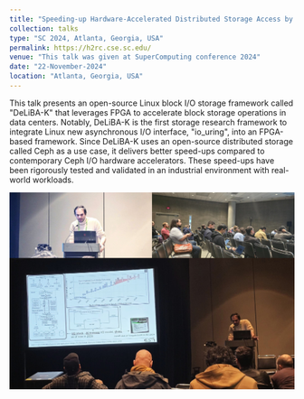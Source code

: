 ```yaml
---
title: "Speeding-up Hardware-Accelerated Distributed Storage Access by Tighter Linux Kernel Integration and Use of a Modern API"
collection: talks
type: "SC 2024, Atlanta, Georgia, USA"
permalink: https://h2rc.cse.sc.edu/
venue: "This talk was given at SuperComputing conference 2024"
date: "22-November-2024"
location: "Atlanta, Georgia, USA"
---
```


This talk presents an open-source Linux block I/O storage framework called "DeLiBA-K" that leverages FPGA to accelerate block storage operations in data centers. Notably, DeLiBA-K is the first storage research framework to integrate Linux new asynchronous I/O interface, "io_uring", into an FPGA-based framework. Since DeLiBA-K uses an open-source distributed storage called Ceph as a use case, it delivers better speed-ups compared to contemporary Ceph I/O hardware accelerators. These speed-ups have been rigorously tested and validated in an industrial environment with real-world workloads.



![](/images/SC2024talk.jpg)

